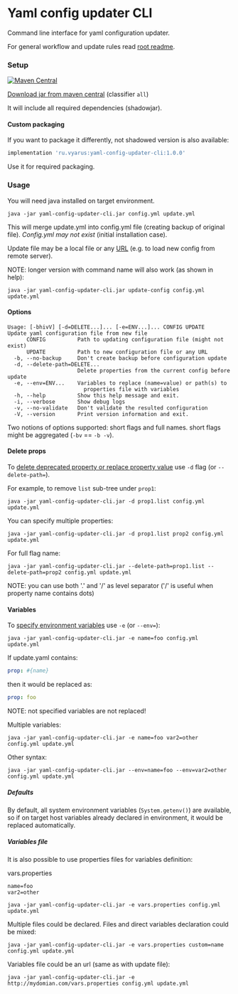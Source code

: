 # Yaml config updater CLI

Command line interface for yaml configuration updater.

For general workflow and update rules read [root readme](../../../).

### Setup

[![Maven Central](https://img.shields.io/maven-central/v/ru.vyarus/yaml-config-updater-cli.svg?style=flat)](https://maven-badges.herokuapp.com/maven-central/ru.vyarus/yaml-config-updater-cli)

[Download jar from maven central](https://repo1.maven.org/maven2/ru/vyarus/yaml-config-updater-cli/1.0.0/) (classifier `all`)

It will include all required dependencies (shadowjar).

#### Custom packaging

If you want to package it differently, not shadowed version is also available:

```groovy
implementation 'ru.vyarus:yaml-config-updater-cli:1.0.0'
```

Use it for required packaging.

### Usage

You will need java installed on target environment.

```
java -jar yaml-config-updater-cli.jar config.yml update.yml
```

This will merge update.yml into config.yml file (creating backup of original file). 
*Config.yml may not exist* (initial installation case).

Update file may be a local file or any [URL](https://docs.oracle.com/javase/7/docs/api/java/net/URL.html)
(e.g. to load new config from remote server).

NOTE: longer version with command name will also work (as shown in help):

```
java -jar yaml-config-updater-cli.jar update-config config.yml update.yml
```

#### Options

```
Usage: [-bhivV] [-d=DELETE...]... [-e=ENV...]... CONFIG UPDATE
Update yaml configuration file from new file
      CONFIG          Path to updating configuration file (might not exist)
      UPDATE          Path to new configuration file or any URL
  -b, --no-backup     Don't create backup before configuration update
  -d, --delete-path=DELETE...
                      Delete properties from the current config before update
  -e, --env=ENV...    Variables to replace (name=value) or path(s) to
                        properties file with variables
  -h, --help          Show this help message and exit.
  -i, --verbose       Show debug logs
  -v, --no-validate   Don't validate the resulted configuration
  -V, --version       Print version information and exit.
```

Two notions of options supported: short flags and full names. 
short flags might be aggregated (`-bv` == `-b -v`).

#### Delete props

To [delete deprecated property or replace property value](../yaml-config-updater#delete-props)
use `-d` flag (or `--delete-path=`).

For example, to remove `list` sub-tree under `prop1`:

```
java -jar yaml-config-updater-cli.jar -d prop1.list config.yml update.yml
```

You can specify multiple properties:

```
java -jar yaml-config-updater-cli.jar -d prop1.list prop2 config.yml update.yml
```

For full flag name:

```
java -jar yaml-config-updater-cli.jar --delete-path=prop1.list --delete-path=prop2 config.yml update.yml
```

NOTE: you can use both '.' and '/' as level separator ('/' is useful when property name contains dots)

#### Variables

To [specify environment variables](../yaml-config-updater#env-vars) use `-e` (or `--env=`):

```
java -jar yaml-config-updater-cli.jar -e name=foo config.yml update.yml
```

If update.yaml contains:

```yaml
prop: #{name}
```

then it would be replaced as:

```yaml
prop: foo
```

NOTE: not specified variables are not replaced!

Multiple variables:

```
java -jar yaml-config-updater-cli.jar -e name=foo var2=other config.yml update.yml
```

Other syntax:

```
java -jar yaml-config-updater-cli.jar --env=name=foo --env=var2=other config.yml update.yml
```

##### Defaults

By default, all system environment variables (`System.getenv()`) are available, 
so if on target host variables already declared in environment, it would be replaced automatically.

##### Variables file

It is also possible to use properties files for variables definition:

vars.properties

```properties
name=foo
var2=other
```

```
java -jar yaml-config-updater-cli.jar -e vars.properties config.yml update.yml
```

Multiple files could be declared. Files and direct variables declaration could be mixed:

```
java -jar yaml-config-updater-cli.jar -e vars.properties custom=name config.yml update.yml
```

Variables file could be an url (same as with update file):

```
java -jar yaml-config-updater-cli.jar -e http://mydomian.com/vars.properties config.yml update.yml
```
